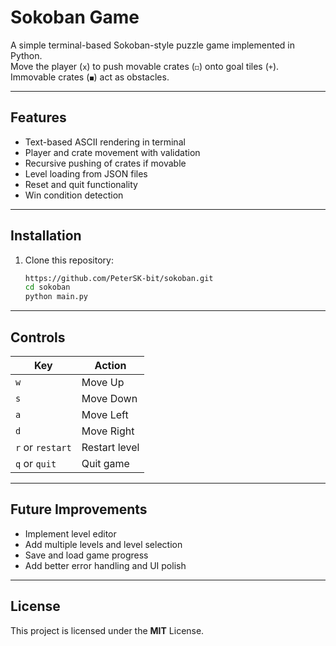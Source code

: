 # Sokoban Game

A simple terminal-based Sokoban-style puzzle game implemented in Python.  
Move the player (`x`) to push movable crates (`◻`) onto goal tiles (`+`).  
Immovable crates (`◼`) act as obstacles.

---

## Features

- Text-based ASCII rendering in terminal  
- Player and crate movement with validation  
- Recursive pushing of crates if movable  
- Level loading from JSON files  
- Reset and quit functionality  
- Win condition detection

---

## Installation

1. Clone this repository:

   ```bash
   https://github.com/PeterSK-bit/sokoban.git
   cd sokoban
   python main.py
   ```

---

## Controls

| Key              | Action        |
| ---------------- | ------------- |
| `w`              | Move Up       |
| `s`              | Move Down     |
| `a`              | Move Left     |
| `d`              | Move Right    |
| `r` or `restart` | Restart level |
| `q` or `quit`    | Quit game     |

---

## Future Improvements
- Implement level editor
- Add multiple levels and level selection
- Save and load game progress
- Add better error handling and UI polish

---

## License
This project is licensed under the **MIT** License.
